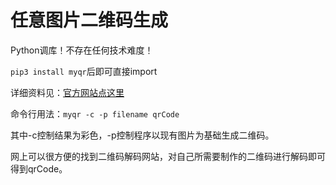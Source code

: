 # 任意图片二维码生成

Python调库！不存在任何技术难度！

`pip3 install myqr`后即可直接import

详细资料见：[官方网站点这里](https://pypi.org/project/MyQR/)

命令行用法：`myqr -c -p filename qrCode`

其中-c控制结果为彩色，-p控制程序以现有图片为基础生成二维码。

网上可以很方便的找到二维码解码网站，对自己所需要制作的二维码进行解码即可得到qrCode。

